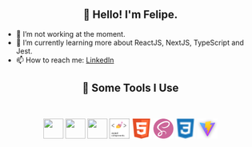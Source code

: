 <h2 align="center">👋 Hello! I'm Felipe.</h2>

- 🔭 I’m not working at the moment.
- 🌱 I’m currently learning more about ReactJS, NextJS, TypeScript and Jest.
- 📫 How to reach me: <a href="https://www.linkedin.com/in/felipe8297/">LinkedIn</a>

<h2 align="center">🚀 Some Tools I Use</h2>
<br/>
<p align="center">
    <img src="https://cdn.jsdelivr.net/gh/devicons/devicon/icons/react/react-original.svg" width="40" height="40"/>
    <img src="https://cdn.jsdelivr.net/gh/devicons/devicon/icons/typescript/typescript-plain.svg" width="40" height="40"/>
    <img src="https://cdn.jsdelivr.net/gh/devicons/devicon/icons/nextjs/nextjs-original.svg" width="40" height="40"/>
    <img src="./assets/styled-components.png" alt="components" width="40" height="40" />
    <img src="./assets/html.png" alt="html" width="40" height="40" />
    <img src="./assets/sass.png" alt="sass" width="40" height="40" />
    <img src="./assets/css3.png" alt="css3" width="40" height="40" />
    <img src="./assets/vite.png" alt="vite" width="40" height="40" />  
</p>

